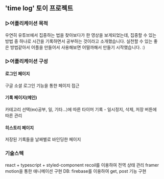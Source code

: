 ## 'time log' 토이 프로젝트

### ▷어플리케이션 목적
우연히 유튜브에서 집중하는 법을 찾아보다가 한 영상을 보게되었는데, 집중할 수 있는 방법 중 하나로 시간을 기록하면서 공부하는 것이라고 소개했습니다. 실천할 수 있는 좋은 방법같아서 어플을 만들어서 사용해보면 어떨까해서 만들기 시작했습니다. :)

### ▷어플리케이션 구성
#### 로그인 페이지
구글 소셜 로그인 기능을 통한 페이지 접근
#### 기록 페이지(메인)
카테고리 선택(ex)공부, 일, 기타...)에 따른 타이머 기록 - 일시정지, 삭제, 저장 버튼에 따른 관리
#### 히스토리 페이지 
저장된 기록들을 날짜별로 바인딩한 페이지

### 기술스텍
react + typescript + styled-component
recoil를 이용하여 전역 상태 관리
framer motion을 통한 애니메이션 구현 
DB: firebase를 이용하여 get, post 기능 구현